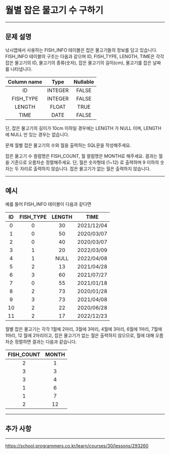 # 월별 잡은 물고기 수 구하기

---

## 문제 설명

낚시앱에서 사용하는 FISH_INFO 테이블은 잡은 물고기들의 정보를 담고 있습니다. FISH_INFO 테이블의 구조는 다음과 같으며 ID, FISH_TYPE, LENGTH, TIME은 각각 잡은 물고기의 ID, 물고기의 종류(숫자), 잡은 물고기의 길이(cm), 물고기를 잡은 날짜를 나타냅니다.

| Column name |   Type   | Nullable |
|:-----------:|:--------:|:--------:|
|     ID      | INTEGER  |  FALSE   |
| FISH_TYPE   | INTEGER  |  FALSE   |
|   LENGTH    |  FLOAT   |   TRUE   |
|    TIME     |   DATE   |  FALSE   |

단, 잡은 물고기의 길이가 10cm 이하일 경우에는 LENGTH 가 NULL 이며, LENGTH 에 NULL 만 있는 경우는 없습니다.

문제
월별 잡은 물고기의 수와 월을 출력하는 SQL문을 작성해주세요.

잡은 물고기 수 컬럼명은 FISH_COUNT, 월 컬럼명은 MONTH로 해주세요.
결과는 월을 기준으로 오름차순 정렬해주세요.
단, 월은 숫자형태 (1~12) 로 출력하며 9 이하의 숫자는 두 자리로 출력하지 않습니다. 잡은 물고기가 없는 월은 출력하지 않습니다.

---

## 예시

예를 들어 FISH_INFO 테이블이 다음과 같다면

| ID | FISH_TYPE | LENGTH |    TIME     |
|:--:|:---------:|:------:|:-----------:|
|  0 |     0     |   30   | 2021/12/04  |
|  1 |     0     |   50   | 2020/03/07  |
|  2 |     0     |   40   | 2020/03/07  |
|  3 |     1     |   20   | 2022/03/09  |
|  4 |     1     |  NULL  | 2022/04/08  |
|  5 |     2     |   13   | 2021/04/28  |
|  6 |     3     |   60   | 2021/07/27  |
|  7 |     0     |   55   | 2021/01/18  |
|  8 |     2     |   73   | 2020/01/28  |
|  9 |     3     |   73   | 2021/04/08  |
| 10 |     2     |   22   | 2020/06/28  |
| 11 |     2     |   17   | 2022/12/23  |

월별 잡은 물고기는 각각 1월에 2마리, 3월에 3마리, 4월에 3마리, 6월에 1마리, 7월에 1마리, 12 월에 2마리이고, 잡은 물고기가 없는 월은 출력하지 않으므로, 월에 대해 오름차순 정렬하면 결과는 다음과 같습니다.

| FISH_COUNT | MONTH |
|:----------:|:-----:|
|     2      |   1   |
|     3      |   3   |
|     3      |   4   |
|     1      |   6   |
|     1      |   7   |
|     2      |  12   |

---

## 추가 사항



---

https://school.programmers.co.kr/learn/courses/30/lessons/293260
